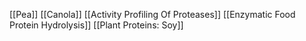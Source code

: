 [[Pea]]
[[Canola]]
[[Activity Profiling Of Proteases]]
[[Enzymatic Food Protein Hydrolysis]]
[[Plant Proteins: Soy]]
